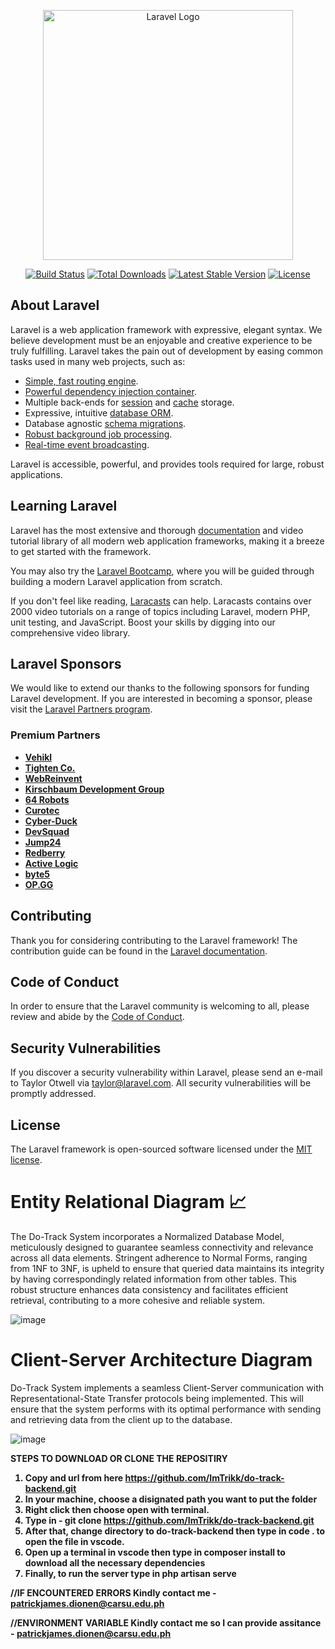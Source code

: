 <p align="center"><a href="https://laravel.com" target="_blank"><img src="https://raw.githubusercontent.com/laravel/art/master/logo-lockup/5%20SVG/2%20CMYK/1%20Full%20Color/laravel-logolockup-cmyk-red.svg" width="400" alt="Laravel Logo"></a></p>

<p align="center">
<a href="https://github.com/laravel/framework/actions"><img src="https://github.com/laravel/framework/workflows/tests/badge.svg" alt="Build Status"></a>
<a href="https://packagist.org/packages/laravel/framework"><img src="https://img.shields.io/packagist/dt/laravel/framework" alt="Total Downloads"></a>
<a href="https://packagist.org/packages/laravel/framework"><img src="https://img.shields.io/packagist/v/laravel/framework" alt="Latest Stable Version"></a>
<a href="https://packagist.org/packages/laravel/framework"><img src="https://img.shields.io/packagist/l/laravel/framework" alt="License"></a>
</p>

## About Laravel

Laravel is a web application framework with expressive, elegant syntax. We believe development must be an enjoyable and creative experience to be truly fulfilling. Laravel takes the pain out of development by easing common tasks used in many web projects, such as:

- [Simple, fast routing engine](https://laravel.com/docs/routing).
- [Powerful dependency injection container](https://laravel.com/docs/container).
- Multiple back-ends for [session](https://laravel.com/docs/session) and [cache](https://laravel.com/docs/cache) storage.
- Expressive, intuitive [database ORM](https://laravel.com/docs/eloquent).
- Database agnostic [schema migrations](https://laravel.com/docs/migrations).
- [Robust background job processing](https://laravel.com/docs/queues).
- [Real-time event broadcasting](https://laravel.com/docs/broadcasting).

Laravel is accessible, powerful, and provides tools required for large, robust applications.

## Learning Laravel

Laravel has the most extensive and thorough [documentation](https://laravel.com/docs) and video tutorial library of all modern web application frameworks, making it a breeze to get started with the framework.

You may also try the [Laravel Bootcamp](https://bootcamp.laravel.com), where you will be guided through building a modern Laravel application from scratch.

If you don't feel like reading, [Laracasts](https://laracasts.com) can help. Laracasts contains over 2000 video tutorials on a range of topics including Laravel, modern PHP, unit testing, and JavaScript. Boost your skills by digging into our comprehensive video library.

## Laravel Sponsors

We would like to extend our thanks to the following sponsors for funding Laravel development. If you are interested in becoming a sponsor, please visit the [Laravel Partners program](https://partners.laravel.com).

### Premium Partners

- **[Vehikl](https://vehikl.com/)**
- **[Tighten Co.](https://tighten.co)**
- **[WebReinvent](https://webreinvent.com/)**
- **[Kirschbaum Development Group](https://kirschbaumdevelopment.com)**
- **[64 Robots](https://64robots.com)**
- **[Curotec](https://www.curotec.com/services/technologies/laravel/)**
- **[Cyber-Duck](https://cyber-duck.co.uk)**
- **[DevSquad](https://devsquad.com/hire-laravel-developers)**
- **[Jump24](https://jump24.co.uk)**
- **[Redberry](https://redberry.international/laravel/)**
- **[Active Logic](https://activelogic.com)**
- **[byte5](https://byte5.de)**
- **[OP.GG](https://op.gg)**

## Contributing

Thank you for considering contributing to the Laravel framework! The contribution guide can be found in the [Laravel documentation](https://laravel.com/docs/contributions).

## Code of Conduct

In order to ensure that the Laravel community is welcoming to all, please review and abide by the [Code of Conduct](https://laravel.com/docs/contributions#code-of-conduct).

## Security Vulnerabilities

If you discover a security vulnerability within Laravel, please send an e-mail to Taylor Otwell via [taylor@laravel.com](mailto:taylor@laravel.com). All security vulnerabilities will be promptly addressed.

## License

The Laravel framework is open-sourced software licensed under the [MIT license](https://opensource.org/licenses/MIT).



<h1>Entity Relational Diagram 📈</h1>
The Do-Track System incorporates a Normalized Database Model, meticulously designed to guarantee seamless connectivity and relevance across all data elements. Stringent adherence to Normal Forms, ranging from 1NF to 3NF, is upheld to ensure that queried data maintains its integrity by having correspondingly related information from other tables. This robust structure enhances data consistency and facilitates efficient retrieval, contributing to a more cohesive and reliable system.

![image](https://github.com/ImTrikk/do-track-backend/assets/130761529/f2666eea-2ac3-4fc9-a4a7-955ce674b1f4)

<h1>Client-Server Architecture Diagram</h1>
Do-Track System implements a seamless Client-Server communication with Representational-State Transfer protocols being implemented. This will ensure that the system performs with its optimal performance with sending and retrieving data from the client up to the database.

![image](https://github.com/ImTrikk/do-track-backend/assets/130761529/707c3c37-4641-4e5f-acb8-40d98720939c)

<b>STEPS TO DOWNLOAD OR CLONE THE REPOSITIRY<b>
1. Copy and url from here https://github.com/ImTrikk/do-track-backend.git
2. In your machine, choose a disignated path you want to put the folder
3. Right click then choose open with terminal.
4. Type in - git clone https://github.com/ImTrikk/do-track-backend.git
5. After that, change directory to do-track-backend then type in code . to open the file in vscode.
6. Open up a terminal in vscode then type in composer install to download all the necessary dependencies
7. Finally, to run the server type in php artisan serve

//IF ENCOUNTERED ERRORS
Kindly contact me  - patrickjames.dionen@carsu.edu.ph

//ENVIRONMENT VARIABLE
Kindly contact me so I can provide assitance  - patrickjames.dionen@carsu.edu.ph


